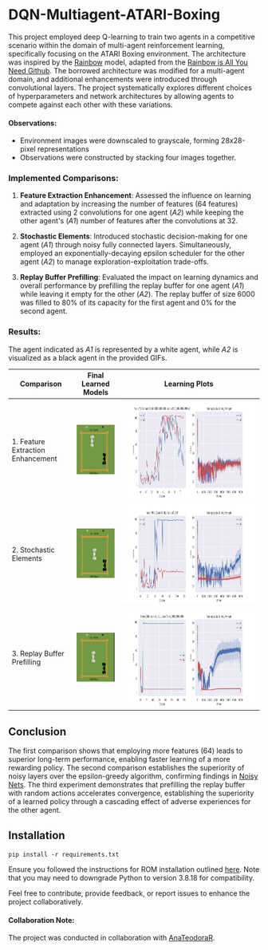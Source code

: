 # DQN-Multiagent-ATARI-Boxing

This project employed deep Q-learning to train two agents in a competitive scenario within the domain of multi-agent reinforcement learning, specifically focusing on the ATARI Boxing environment. The architecture was inspired by the [Rainbow](https://arxiv.org/abs/1710.02298) model, adapted from the [Rainbow is All You Need Github](https://github.com/Curt-Park/rainbow-is-all-you-need). The borrowed architecture was modified for a multi-agent domain, and additional enhancements were introduced through convolutional layers. The project systematically explores different choices of hyperparameters and network architectures by allowing agents to compete against each other with these variations.

#### Observations:
  - Environment images were downscaled to grayscale, forming 28x28-pixel representations
  - Observations were constructed by stacking four images together.

### Implemented Comparisons:

1. **Feature Extraction Enhancement**: Assessed the influence on learning and adaptation by increasing the number of features (64 features) extracted using 2 convolutions for one agent (*A2*) while keeping the other agent's (*A1*) number of features after the convolutions at 32.

2. **Stochastic Elements**: Introduced stochastic decision-making for one agent (*A1*) through noisy fully connected layers. Simultaneously, employed an exponentially-decaying epsilon scheduler for the other agent (*A2*) to manage exploration-exploitation trade-offs.

3. **Replay Buffer Prefilling**: Evaluated the impact on learning dynamics and overall performance by prefilling the replay buffer for one agent (*A1*) while leaving it empty for the other (*A2*). The replay buffer of size 6000 was filled to 80% of its capacity for the first agent and 0% for the second agent.

### Results:

The agent indicated as *A1* is represented by a white agent, while *A2* is visualized as a black agent in the provided GIFs.

| Comparison               | Final Learned Models               |  Learning Plots              |
| ---------------------- | ---------------------- | ---------------------- |
| 1. Feature Extraction Enhancement              | ![v1](results/gifs/small_vs_xtra-small.gif) | <img src="results/figures/xtra-small-small_1600-init_2x-noisy-1.png" width="1200" height="200"> |
| 2. Stochastic Elements                | ![v1](results/gifs/eps-vs-noisy.gif) | <img src="results/figures/2-xtra-small_1600-init_noisy-eps-1.png" width="1200" height="200">| 
| 3. Replay Buffer Prefilling                | ![v1](results/gifs/refill_vs_emptyBuffer.gif) | <img src="results/figures/2-xtra-small_5000A1-0A2_2x-noisy-1.png" width="1200" height="200"> |

## Conclusion

The first comparison shows that employing more features (64) leads to superior long-term performance, enabling faster learning of a more rewarding policy. The second comparison establishes the superiority of noisy layers over the epsilon-greedy algorithm, confirming findings in [Noisy Nets](https://arxiv.org/abs/1706.10295). The third experiment demonstrates that prefilling the replay buffer with random actions accelerates convergence, establishing the superiority of a learned policy through a cascading effect of adverse experiences for the other agent.

## Installation
```console
pip install -r requirements.txt
```

Ensure you followed the instructions for ROM installation outlined [here](https://pettingzoo.farama.org/environments/atari/#installation). Note that you may need to downgrade Python to version 3.8.18 for compatibility.

Feel free to contribute, provide feedback, or report issues to enhance the project collaboratively.

#### Collaboration Note:
The project was conducted in collaboration with [AnaTeodoraR](https://github.com/AnaTeodoraR).
